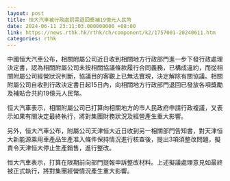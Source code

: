 ```yaml
---
layout: post
title: 恒大汽車被行政處罰需退回奬補19億元人民幣
date: 2024-06-11 23:11:03.000000000 +08:00
link: https://news.rthk.hk/rthk/ch/component/k2/1757001-20240611.htm
categories: rthk
---
```


中國恒大汽車公布，相關附屬公司近日收到相關地方行政部門進一步下發行政處理決定書，認為相關附屬公司未按相關協議條款履行合同義務，已構成違約，而從相關附屬公司經營狀況判斷，協議目的客觀上已無法實現，決定解除有關協議。相關附屬公司自收到行政決定書日起15日內，向相關地方行政部門退回已發放各項獎勵及補貼合共約19億元人民幣。

恒大汽車表示，相關附屬公司已打算向相關地方的市人民政府申請行政複議，又表示如果有關決定最終執行，將對集團財務狀況及經營產生重大影響。

另外，恒大汽車公布，附屬公司天津恒大近日收到另一相關部門告知書，對天津恒大新能源乘用車產品生產准入條件保持情況進行核查後，提出3項須整改問題，擬責令天津恒大停止生產銷售，進行整改。

恒大汽車表示，打算在限期前向部門提報申訴整改材料。上述擬議處理意見如最終被正式執行，將對集團經營情況產生重大影響。
